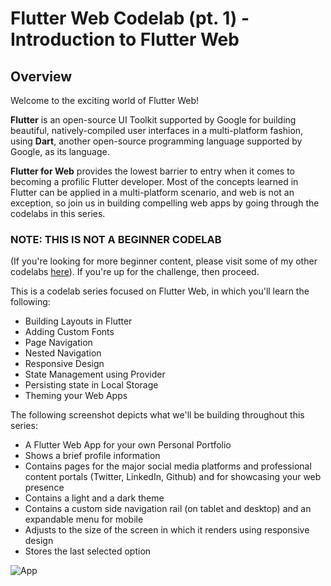 # Flutter Web Codelab (pt. 1) - Introduction to Flutter Web

## Overview

Welcome to the exciting world of Flutter Web!

**Flutter** is an open-source UI Toolkit supported by Google for building beautiful, natively-compiled user interfaces in a multi-platform fashion, using **Dart**, another open-source programming language supported by Google, as its language.

**Flutter for Web** provides the lowest barrier to entry when it comes to becoming a profilic Flutter developer. Most of the concepts learned in Flutter can be applied in a multi-platform scenario, and web is not an exception, so join us in building compelling web apps by going through the codelabs in this series.

### NOTE: THIS IS NOT A BEGINNER CODELAB

(If you're looking for more beginner content, please visit some of my other codelabs [here](https://romanjustcodes.web.app/#/workshops)). If you're up for the challenge, then proceed.

This is a codelab series focused on Flutter Web, in which you'll learn the following:

- Building Layouts in Flutter
- Adding Custom Fonts
- Page Navigation
- Nested Navigation
- Responsive Design
- State Management using Provider
- Persisting state in Local Storage
- Theming your Web Apps

The following screenshot depicts what we'll be building throughout this series:

- A Flutter Web App for your own Personal Portfolio
- Shows a brief profile information
- Contains pages for the major social media platforms and professional content portals (Twitter, LinkedIn, Github) and for showcasing your web presence
- Contains a light and a dark theme
- Contains a custom side navigation rail (on tablet and desktop) and an expandable menu for mobile
- Adjusts to the size of the screen in which it renders using responsive design
- Stores the last selected option

![App](https://firebasestorage.googleapis.com/v0/b/romanjustcodes.appspot.com/o/flutterweb_codelabs%2Fimg_initial.gif?alt=media&token=f424bc95-3cb5-4650-8e7d-7f83f0f8a0f4)